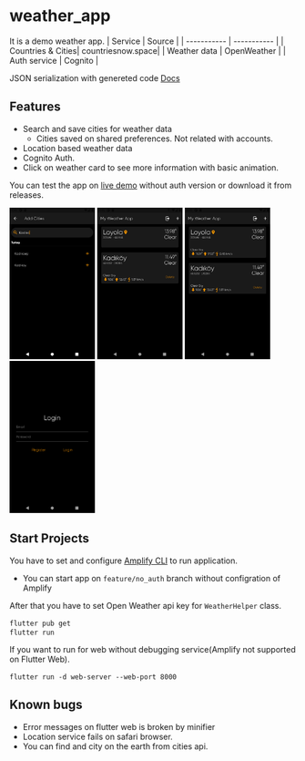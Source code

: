 # weather_app

It is a demo weather app.
| Service      | Source |
| ----------- | ----------- |
| Countries & Cities| countriesnow.space|
| Weather data      | OpenWeather       |
| Auth service      | Cognito           |

JSON serialization with genereted code [Docs](https://docs.flutter.dev/development/data-and-backend/json)


## Features
 - Search and save cities for weather data
   - Cities saved on shared preferences. Not related with accounts.
 - Location based weather data
 - Cognito Auth. 
 - Click on weather card to see more information with basic animation.

You can test the app on [live demo](https://weatherapp-c1b34.web.app/) without auth version or download it from releases.

<img src="https://raw.githubusercontent.com/imertgul/weather_app/master/screenshots/Screenshot_1637516720.png" width = 150>
<img src="https://raw.githubusercontent.com/imertgul/weather_app/master/screenshots/Screenshot_1637516736.png" width = 150>
<img src="https://raw.githubusercontent.com/imertgul/weather_app/master/screenshots/Screenshot_1637516742.png" width = 150>
<img src="https://raw.githubusercontent.com/imertgul/weather_app/master/screenshots/Screenshot_1637516747.png" width = 150>


## Start Projects
You have to set and configure [Amplify CLI](https://docs.amplify.aws/lib/auth/getting-started/q/platform/flutter/) to run application.

- You can start app on `feature/no_auth` branch without configration of Amplify

After that you have to set Open Weather api key for `WeatherHelper` class.


```
flutter pub get
flutter run
```
If you want to run for web without debugging service(Amplify not supported on Flutter Web). 
```
flutter run -d web-server --web-port 8000
```


 ## Known bugs
- Error messages on flutter web is broken by minifier
- Location service fails on safari browser. 
- You can find and city on the earth from cities api.  